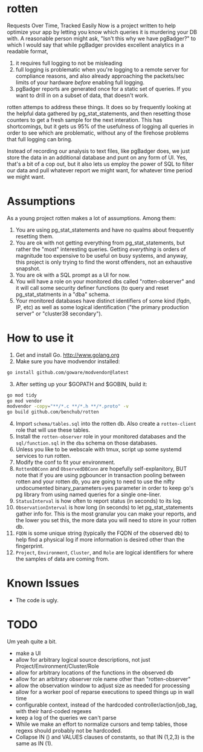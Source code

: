 rotten
======
Requests Over Time, Tracked Easily Now is a project written to help optimize your app
by letting you know which queries it is murdering your DB with. A reasonable person
might ask, "Isn't this why we have pgBadger?" to which I would say that while
pgBadger provides excellent analytics in a readable format,

1. it requires full logging to not be misleading
2. full logging is problematic when you're logging to a remote server for compliance
   reasons, and also already approaching the packets/sec limits of your hardware 
   _before_ enabling full logging.
3. pgBadger reports are generated once for a static set of queries. If you want to
   drill in on a subset of data, that doesn't work.

rotten attemps to address these things. It does so by frequently looking at the helpful
data gathered by pg_stat_statements, and then resetting those counters to get a fresh
sample for the next interation. This has shortcomings, but it gets us 95% of the
usefulness of logging all queries in order to see which are problematic, without any of
the firehose problems that full logging can bring.

Instead of recording our analysis to text files, like pgBadger does, we just store the
data in an additional database and punt on any form of UI. Yes, that's a bit of a cop
out, but it also lets us employ the power of SQL to filter our data and pull whatever 
report we might want, for whatever time period we might want.


Assumptions
===========
As a young project rotten makes a lot of assumptions. Among them:

1. You are using pg_stat_statements and have no qualms about frequently resetting them.
2. You are ok with not getting everything from pg_stat_statements, but rather the "most"
   interesting queries. Getting *everything* is orders of magnitude too expensive to be
   useful on busy systems, and anyway, this project is only trying to find the worst 
   offenders, not an exhaustive snapshot.
3. You are ok with a SQL prompt as a UI for now.
4. You will have a role on your monitored dbs called "rotten-observer" and it will call
   some security definer functions (to query and reset pg_stat_statments in a "dba" schema.
5. Your monitored databases have distinct identifiers of some kind (fqdn, IP, etc) as well
   as some logical identification ("the primary production server" or "cluster38 secondary").

How to use it
=============
1. Get and install Go. http://www.golang.org
2. Make sure you have modvendor installed:
  ```bash
  go install github.com/goware/modvendor@latest
  ```
3. After setting up your $GOPATH and $GOBIN, build it:
  ```bash
  go mod tidy
  go mod vendor
  modvendor -copy="**/*.c **/*.h **/*.proto" -v
  go build github.com/benchub/rotten
  ```
4. Import `schema/tables.sql` into the rotten db. Also create a `rotten-client` role that
   will use these tables.
5. Install the `rotten-observer` role in your monitored databases and the `sql/function.sql`
   in the `dba` schema on those databases.
6. Unless you like to be webscale with tmux, script up some systemd services to run rotten.
7. Modify the conf to fit your environment.
  1. `RottenDBConn` and `ObservedDBConn` are hopefully self-explanitory, BUT note that if you
     are using pgbouncer in transaction pooling between rotten and your rotten db, you are
     going to need to use the nifty undocumented binary_parameters=yes parameter in order
     to keep go's pg library from using named queries for a single one-liner.
  2. `StatusInterval` is how often to report status (in seconds) to its log.
  3. `ObservationInterval` is how long (in seconds) to let pg_stat_statements gather info
     for. This is the most granular you can make your reports, and the lower you set this,
     the more data you will need to store in your rotten db.
  4. `FQDN` is some unique string (typically the FQDN of the observed db) to help find a
     physical log if more information is desired other than the fingerprint.
  5. `Project`, `Environment`, `Cluster`, and `Role` are logical identifiers for where the samples
     of data are coming from.

Known Issues
============
- The code is ugly.

TODO
====
Um yeah quite a bit.

- make a UI
- allow for arbitrary logical source descriptions, not just Project/Environment/Cluster/Role
- allow for arbitrary locations of the functions in the observed db
- allow for an arbitrary observer role name other than "rotten-observer"
- allow the observation window to adjust size as needed for processing
- allow for a worker pool of reparse executions to speed things up in wall time
- configurable context, instead of the hardcoded controller/action/job_tag, with their hard-coded regexes
- keep a log of the queries we can't parse
- While we make an effort to normalize cursors and temp tables, those regexs should probably not be hardcoded.
- Collapse IN () and VALUES clauses of constants, so that IN (1,2,3) is the same as IN (1).
